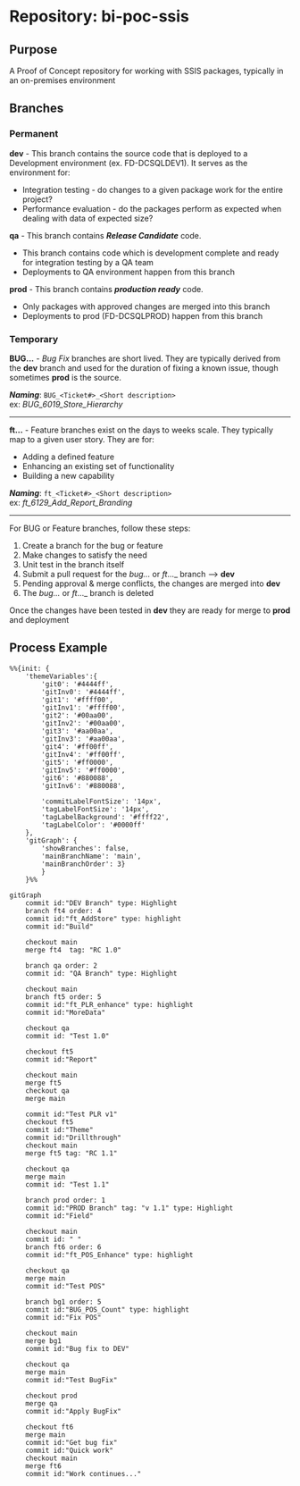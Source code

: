 ﻿# Repository: bi-poc-ssis

## Purpose
A Proof of Concept repository for working with SSIS packages, typically in an on-premises environment

## Branches
### Permanent
__dev__ - This branch contains the source code that is deployed to a Development environment (ex. FD-DCSQLDEV1).  It serves as the environment for:
* Integration testing - do changes to a given package work for the entire project?
* Performance evaluation - do the packages perform as expected when dealing with data of expected size?

__qa__ - This branch contains ___Release Candidate___ code.
* This branch contains code which is development complete and ready for integration testing by a QA team
* Deployments to QA environment happen from this branch

__prod__ - This branch contains ___production ready___ code.
* Only packages with approved changes are merged into this branch
* Deployments to prod (FD-DCSQLPROD) happen from this branch


### Temporary
__BUG...__ - _Bug Fix_ branches are short lived.  They are typically derived from the __dev__ branch and used for the duration of fixing a known issue, though sometimes __prod__ is the source.

___Naming___: `BUG_<Ticket#>_<Short description>`  
ex: _BUG_6019_Store_Hierarchy_

---

__ft...__ - Feature branches exist on the days to weeks scale.  They typically map to a given user story.  They are for:
* Adding a defined feature
* Enhancing an existing set of functionality
* Building a new capability

___Naming___: `ft_<Ticket#>_<Short description>`  
ex: _ft_6129_Add_Report_Branding_

---

For BUG or Feature branches, follow these steps:
1. Create a branch for the bug or feature
1. Make changes to satisfy the need
1. Unit test in the branch itself
1. Submit a pull request for the _bug..._ or _ft_..._ branch --> __dev__
1. Pending approval & merge conflicts, the changes are merged into __dev__ 
1. The _bug..._ or _ft_..._ branch is deleted

Once the changes have been tested in __dev__ they are ready for merge to __prod__ and deployment 

## Process Example 
``` mermaid
%%{init: {
    'themeVariables':{
        'git0': '#4444ff',
        'gitInv0': '#4444ff',
        'git1': '#ffff00',
        'gitInv1': '#ffff00',
        'git2': '#00aa00',
        'gitInv2': '#00aa00',
        'git3': '#aa00aa',
        'gitInv3': '#aa00aa',
        'git4': '#ff00ff',
        'gitInv4': '#ff00ff',
        'git5': '#ff0000',
        'gitInv5': '#ff0000',
        'git6': '#880088',
        'gitInv6': '#880088',

        'commitLabelFontSize': '14px',
        'tagLabelFontSize': '14px',
        'tagLabelBackground': '#ffff22',
        'tagLabelColor': '#0000ff'
    },
    'gitGraph': {
        'showBranches': false, 
        'mainBranchName': 'main', 
        'mainBranchOrder': 3}
        }
    }%%

gitGraph
    commit id:"DEV Branch" type: Highlight
    branch ft4 order: 4
    commit id:"ft_AddStore" type: highlight
    commit id:"Build"

    checkout main
    merge ft4  tag: "RC 1.0"

    branch qa order: 2
    commit id: "QA Branch" type: Highlight

    checkout main
    branch ft5 order: 5
    commit id:"ft_PLR_enhance" type: highlight
    commit id:"MoreData"

    checkout qa
    commit id: "Test 1.0"

    checkout ft5
    commit id:"Report"

    checkout main
    merge ft5
    checkout qa
    merge main

    commit id:"Test PLR v1"
    checkout ft5
    commit id:"Theme"
    commit id:"Drillthrough"
    checkout main
    merge ft5 tag: "RC 1.1"

    checkout qa
    merge main
    commit id: "Test 1.1"

    branch prod order: 1
    commit id:"PROD Branch" tag: "v 1.1" type: Highlight
    commit id:"Field"

    checkout main
    commit id: " "
    branch ft6 order: 6
    commit id:"ft_POS_Enhance" type: highlight

    checkout qa
    merge main
    commit id:"Test POS"

    branch bg1 order: 5
    commit id:"BUG_POS_Count" type: highlight
    commit id:"Fix POS"

    checkout main
    merge bg1
    commit id:"Bug fix to DEV"

    checkout qa
    merge main
    commit id:"Test BugFix"

    checkout prod
    merge qa
    commit id:"Apply BugFix"

    checkout ft6
    merge main
    commit id:"Get bug fix"
    commit id:"Quick work"
    checkout main
    merge ft6
    commit id:"Work continues..."
```
